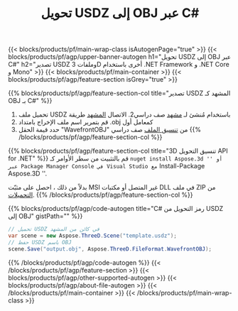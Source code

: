 ﻿---
title: تحويل USDZ إلى OBJ عبر C# 
description: تحويل USDZ وملفات 3D أخرى باستخدام .NET API
url: /ar/net/conversion/usdz-to-obj/
family: 3d
platformtag: net
feature: conversion
informat: USDZ
outformat: OBJ
otherformats: DXF RVM DRC FBX AMF OBJ 3MF GLTF 
---
{{< blocks/products/pf/main-wrap-class isAutogenPage="true" >}}
{{< blocks/products/pf/agp/upper-banner-autogen h1="تحويل USDZ إلى OBJ عبر C#" h2="تصدير USDZ وملفات 3D أخرى باستخدام .NET Framework و .NET Core و Mono" >}}
{{< blocks/products/pf/main-container >}}
{{< blocks/products/pf/agp/feature-section isGrey="true" >}}

{{% blocks/products/pf/agp/feature-section-col title="تصدير USDZ المشهد كـ OBJ بـ C#" %}}
1. تحميل ملف USDZ باستخدام مُنشئ لـ [مشهد](https://apireference.aspose.com/3d/net/aspose.threed/scene) صف دراسي2. الاتصال [المشهد](https://apireference.aspose.com/3d/net/aspose.threed/scene/methods/save/index) طريقة
3. قم بتمرير اسم ملف الإخراج بامتداد .obj كمعامل أول
4. حدد قيمة الحقل "WavefrontOBJ" من [تنسيق الملف](https://apireference.aspose.com/3d/net/aspose.threed/fileformat/fields/index) صف دراسي
{{% /blocks/products/pf/agp/feature-section-col %}}

{{% blocks/products/pf/agp/feature-section-col title="3D تنسيق التحويل API for .NET" %}}
قم بالتثبيت من سطر الأوامر كـ `` nuget install Aspose.3d '' أو عبر Package Manager Console في Visual Studio مع `` Install-Package Aspose.3D ''.

بدلاً من ذلك ، احصل على مثبّت MSI غير المتصل أو مكتبات DLL في ملف ZIP من [التحميلات](https://releases.aspose.com/3d/net).
{{% /blocks/products/pf/agp/feature-section-col %}}

{{% blocks/products/pf/agp/code-autogen title="C# رمز التحويل من USDZ إلى OBJ" gistPath="" %}}
```cs
// تحميل USDZ في كائن من المشهد 
var scene = new Aspose.ThreeD.Scene("template.usdz");
// حفظ USDZ باسم OBJ 
scene.Save("output.obj", Aspose.ThreeD.FileFormat.WavefrontOBJ);

```
{{% /blocks/products/pf/agp/code-autogen %}}
{{< /blocks/products/pf/agp/feature-section >}}
{{< blocks/products/pf/agp/other-supported-autogen >}}
{{< blocks/products/pf/agp/about-file-autogen >}}
{{< /blocks/products/pf/main-container >}}
{{< /blocks/products/pf/main-wrap-class >}}